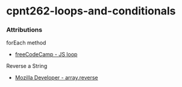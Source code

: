 # cpnt262-loops-and-conditionals

### Attributions  

forEach method
- [freeCodeCamp - JS loop](https://www.freecodecamp.org/news/what-in-the-world-is-a-javascript-loop-for/)

Reverse a String
- [Mozilla Developer - array.reverse](https://developer.mozilla.org/en-US/docs/Web/JavaScript/Reference/Global_Objects/Array/reverse) 
